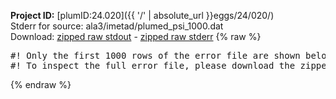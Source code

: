 **Project ID:** [plumID:24.020]({{ '/' | absolute_url }}eggs/24/020/)  
Stderr for source:  ala3/imetad/plumed_psi_1000.dat   
Download: [zipped raw stdout](plumed_psi_1000.dat.plumed.stdout.txt.zip) - [zipped raw stderr](plumed_psi_1000.dat.plumed.stderr.txt.zip) 
{% raw %}
<pre>
#! Only the first 1000 rows of the error file are shown below
#! To inspect the full error file, please download the zipped raw stderr file above
</pre>
{% endraw %}
